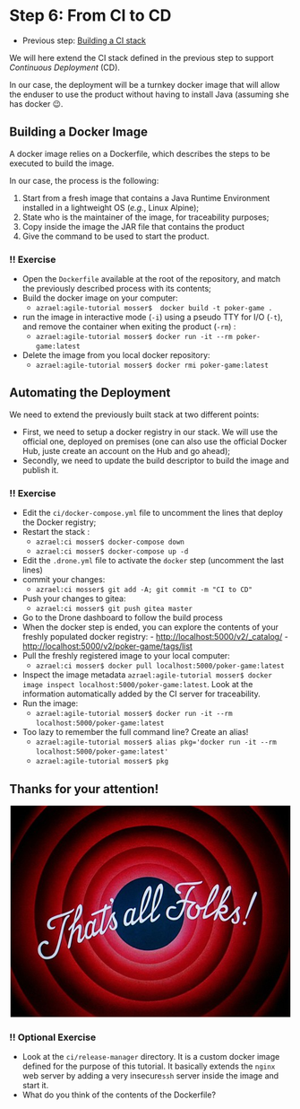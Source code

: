 # Step 6: From CI to CD

  * Previous step: [Building a CI stack](./step5.md)


We will here extend the CI stack defined in the previous step to support _Continuous Deployment_ (CD).

In our case, the deployment will be a turnkey docker image that will allow the enduser to use the product without having to install Java (assuming she has docker :wink:.

## Building a Docker Image

A docker image relies on a Dockerfile, which describes the steps to be executed to build the image.

In our case, the process is the following:

  1. Start from a fresh image that contains a Java Runtime Environment installed in a lightweight OS (_e.g._, Linux Alpine);
  2. State who is the maintainer of the image, for traceability purposes;
  3. Copy inside the image the JAR file that contains the product
  4. Give the command to be used to start the product.

### :bangbang: Exercise

  - Open the `Dockerfile` available at the root of the repository, and match the previously described process with its contents;
  - Build the docker image on your computer:
    - `azrael:agile-tutorial mosser$  docker build -t poker-game .` 
  - run the image in interactive mode (`-i`) using a pseudo TTY for I/O (`-t`), and remove the container when exiting the product (`-rm`) :
    - `azrael:agile-tutorial mosser$ docker run -it --rm poker-game:latest`
  - Delete the image from you local docker repository:
    - `azrael:agile-tutorial mosser$ docker rmi poker-game:latest` 

## Automating the Deployment

We need to extend the previously built stack at two different points:

  -  First, we need to setup a docker registry in our stack. We will use the official one, deployed on premises (one can also use the official Docker Hub, juste create an account on the Hub and go ahead);
  -  Secondly, we need to update the build descriptor to build the image and publish it.

### :bangbang: Exercise

  - Edit the `ci/docker-compose.yml` file to uncomment the lines that deploy the Docker registry;
  - Restart the stack : 
    - `azrael:ci mosser$ docker-compose down`
    - `azrael:ci mosser$ docker-compose up -d`
  - Edit the `.drone.yml` file to activate the `docker` step (uncomment the last lines)
  - commit your changes: 
    - `azrael:ci mosser$ git add -A; git commit -m "CI to CD"`
  - Push your changes to gitea:
    - `azrael:ci mosser$ git push gitea master`
  - Go to the Drone dashboard to follow the build process
  -  When the docker step is ended, you can explore the contents of your freshly populated docker registry:
    - [http://localhost:5000/v2/_catalog/](http://localhost:5000/v2/_catalog/)
    - [http://localhost:5000/v2/poker-game/tags/list](http://localhost:5000/v2/poker-game/tags/list)  
  - Pull the freshly registered image to your local computer:
    - `azrael:ci mosser$ docker pull localhost:5000/poker-game:latest`
  - Inspect the image metadata `azrael:agile-tutorial mosser$ docker image inspect localhost:5000/poker-game:latest`. Look at the information automatically added by the CI server for traceability.
  - Run the image:
    - `azrael:agile-tutorial mosser$ docker run -it --rm localhost:5000/poker-game:latest`
  - Too lazy to remember the full command line? Create an alias!
    - `azrael:agile-tutorial mosser$ alias pkg='docker run -it --rm localhost:5000/poker-game:latest'`
    - `azrael:agile-tutorial mosser$ pkg`
 

## Thanks for your attention!
   
<div align="center">
  
![That's all folks!](../pics/thats-all-folks.jpg)
  
</div>
  
  
### :bangbang: Optional Exercise

  - Look at the `ci/release-manager` directory. It is a custom docker image defined for the purpose of this tutorial. It basically extends the `nginx` web server by adding a very insecure`ssh` server inside the image and start it.
  - What do you think of the contents of the Dockerfile?  
